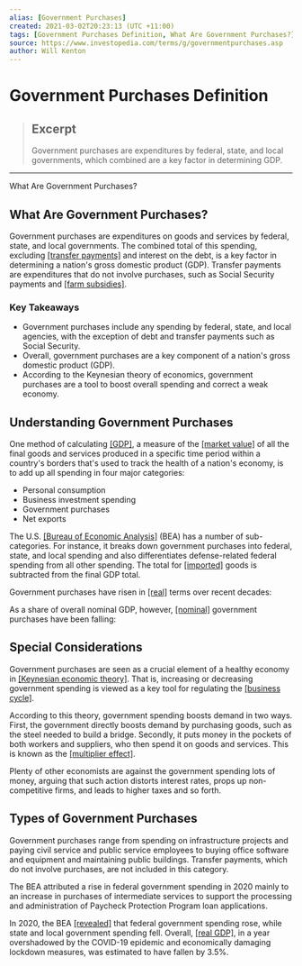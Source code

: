```yaml
---
alias: [Government Purchases]
created: 2021-03-02T20:23:13 (UTC +11:00)
tags: [Government Purchases Definition, What Are Government Purchases?]
source: https://www.investopedia.com/terms/g/governmentpurchases.asp
author: Will Kenton
---
```


# Government Purchases Definition

> ## Excerpt
> Government purchases are expenditures by federal, state, and local governments, which combined are a key factor in determining GDP.

---

What Are Government Purchases?
## What Are Government Purchases?

Government purchases are expenditures on goods and services by federal, state, and local governments. The combined total of this spending, excluding [[transfer payments]](https://www.investopedia.com/terms/t/transferpayment.asp) and interest on the debt, is a key factor in determining a nation's gross domestic product (GDP). Transfer payments are expenditures that do not involve purchases, such as Social Security payments and [[farm subsidies]](https://www.investopedia.com/ask/answers/040315/what-point-agricultural-subsidies.asp).

### Key Takeaways

-   Government purchases include any spending by federal, state, and local agencies, with the exception of debt and transfer payments such as Social Security.
-   Overall, government purchases are a key component of a nation's gross domestic product (GDP).
-   According to the Keynesian theory of economics, government purchases are a tool to boost overall spending and correct a weak economy.

## Understanding Government Purchases

One method of calculating [[GDP]](https://www.investopedia.com/terms/g/gdp.asp), a measure of the [[market value]](https://www.investopedia.com/terms/m/marketvalue.asp) of all the final goods and services produced in a specific time period within a country's borders that's used to track the health of a nation's economy, is to add up all spending in four major categories:

-   Personal consumption
-   Business investment spending
-   Government purchases
-   Net exports

The U.S. [[Bureau of Economic Analysis]](https://www.investopedia.com/terms/b/bea.asp) (BEA) has a number of sub-categories. For instance, it breaks down government purchases into federal, state, and local spending and also differentiates defense-related federal spending from all other spending. The total for [[imported]](https://www.investopedia.com/terms/i/import.asp) goods is subtracted from the final GDP total.

Government purchases have risen in [[real]](https://www.investopedia.com/terms/r/real-value.asp) terms over recent decades: 

As a share of overall nominal GDP, however, [[nominal]](https://www.investopedia.com/terms/n/nominalvalue.asp) government purchases have been falling:

## Special Considerations

Government purchases are seen as a crucial element of a healthy economy in [[Keynesian economic theory]](https://www.investopedia.com/terms/k/keynesianeconomics.asp). That is, increasing or decreasing government spending is viewed as a key tool for regulating the [[business cycle]](https://www.investopedia.com/terms/b/businesscycle.asp).

According to this theory, government spending boosts demand in two ways. First, the government directly boosts demand by purchasing goods, such as the steel needed to build a bridge. Secondly, it puts money in the pockets of both workers and suppliers, who then spend it on goods and services. This is known as the [[multiplier effect]](https://www.investopedia.com/terms/m/multipliereffect.asp).

Plenty of other economists are against the government spending lots of money, arguing that such action distorts interest rates, props up non-competitive firms, and leads to higher taxes and so forth.

## Types of Government Purchases

Government purchases range from spending on infrastructure projects and paying civil service and public service employees to buying office software and equipment and maintaining public buildings. Transfer payments, which do not involve purchases, are not included in this category.

The BEA attributed a rise in federal government spending in 2020 mainly to an increase in purchases of intermediate services to support the processing and administration of Paycheck Protection Program loan applications.

In 2020, the BEA [[revealed]](https://www.bea.gov/sites/default/files/2021-02/gdp4q20_2nd.pdf) that federal government spending rose, while state and local government spending fell. Overall, [[real GDP]](https://www.investopedia.com/terms/r/realgdp.asp), in a year overshadowed by the COVID-19 epidemic and economically damaging lockdown measures, was estimated to have fallen by 3.5%.
